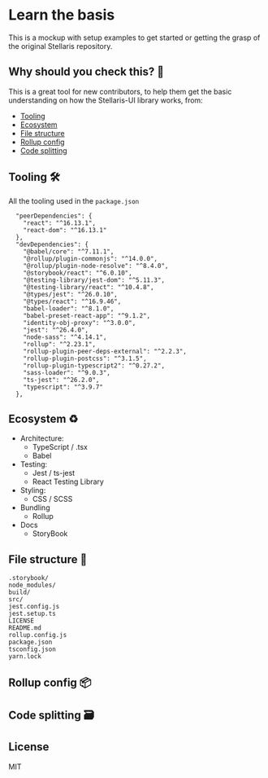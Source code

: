 # Learn the basis

This is a mockup with setup examples to get started or getting the grasp of the original Stellaris repository.

## Why should you check this? 🤔

This is a great tool for new contributors, to help them get the basic understanding on how the Stellaris-UI library works, from:
- [Tooling]()
- [Ecosystem]()
- [File structure]()
- [Rollup config]()
- [Code splitting]()

## Tooling 🛠
All the tooling used in the ``package.json``

```
  "peerDependencies": {
    "react": "^16.13.1",
    "react-dom": "^16.13.1"
  },
  "devDependencies": {
    "@babel/core": "^7.11.1",
    "@rollup/plugin-commonjs": "^14.0.0",
    "@rollup/plugin-node-resolve": "^8.4.0",
    "@storybook/react": "^6.0.10",
    "@testing-library/jest-dom": "^5.11.3",
    "@testing-library/react": "^10.4.8",
    "@types/jest": "^26.0.10",
    "@types/react": "^16.9.46",
    "babel-loader": "^8.1.0",
    "babel-preset-react-app": "^9.1.2",
    "identity-obj-proxy": "^3.0.0",
    "jest": "^26.4.0",
    "node-sass": "^4.14.1",
    "rollup": "^2.23.1",
    "rollup-plugin-peer-deps-external": "^2.2.3",
    "rollup-plugin-postcss": "^3.1.5",
    "rollup-plugin-typescript2": "^0.27.2",
    "sass-loader": "^9.0.3",
    "ts-jest": "^26.2.0",
    "typescript": "^3.9.7"
  },
```

## Ecosystem ♻

- Architecture:
  - TypeScript / .tsx
  - Babel
- Testing:
  - Jest / ts-jest
  - React Testing Library
- Styling:
  - CSS / SCSS
- Bundling
  - Rollup
- Docs
  - StoryBook
  
## File structure 📂

```
.storybook/
node_modules/
build/
src/
jest.config.js
jest.setup.ts
LICENSE
README.md
rollup.config.js
package.json
tsconfig.json
yarn.lock
```

## Rollup config 📦

## Code splitting 🗃

## License

MIT
